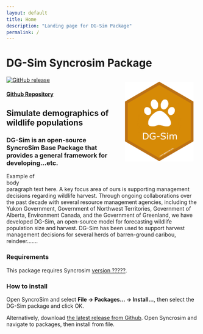 ```yaml
---
layout: default
title: Home
description: "Landing page for DG-Sim Package"
permalink: /
---
```


# **DG-Sim** Syncrosim Package
[![GitHub release](https://img.shields.io/github/v/release/ApexRMS/dgsim.svg?style=for-the-badge&color=d68a06)](https://GitHub.com/ApexRMS/dgsim/releases/)
<img align="right" style="padding: 13px" width="180" src="assets/images/logo/dgsim-badge-hex.png">
#### [Github Repository](https://github.com/ApexRMS/dgsim)

## Simulate demographics of wildlife populations
### DG-Sim is an open-source SyncroSim Base Package that provides a general framework for developing...etc.

<img align="right" style="padding: 15px" width="400">

Example of body paragraph text here. A key focus area of ours is supporting management decisions regarding wildlife harvest. Through ongoing collaborations over the past decade with several resource management agencies, including the Yukon Government, Government of Northwest Territories, Government of Alberta, Environment Canada, and the Government of Greenland, we have developed DG-Sim, an open-source model for forecasting wildlife population size and harvest. DG-Sim has been used to support harvest management decisions for several herds of barren-ground caribou, reindeer.......

### Requirements

This package requires Syncrosim [version ?????](https://syncrosim.com/download/).

### How to install

Open SyncroSim and select **File -> Packages… -> Install…**, then select the DG-Sim package and click OK.

Alternatively, download [the latest release from Github](https://github.com/ApexRMS/dgsim/). Open Syncrosim and navigate to packages, then install from file.
